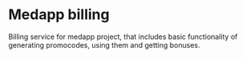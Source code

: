 # Medapp billing

Billing service for medapp project, that includes basic functionality of generating promocodes, using them and getting bonuses. 
